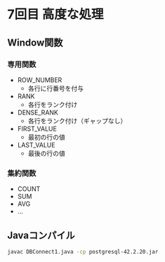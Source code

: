 # 7回目 高度な処理


## Window関数

### 専用関数

- ROW_NUMBER
  - 各行に行番号を付与
- RANK
  - 各行をランク付け
- DENSE_RANK
  - 各行をランク付け（ギャップなし）
- FIRST_VALUE
  - 最初の行の値
- LAST_VALUE
  - 最後の行の値

### 集約関数

- COUNT
- SUM
- AVG
- ...

## Javaコンパイル

```bash
javac DBConnect1.java -cp postgresql-42.2.20.jar
```
